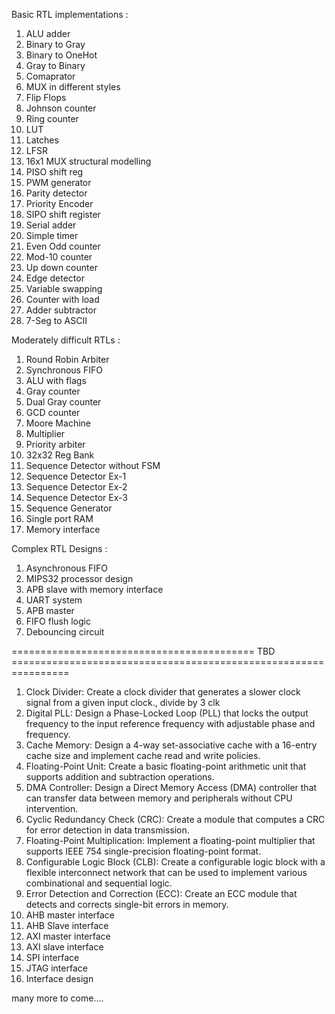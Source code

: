 Basic RTL implementations :

1. ALU adder
2. Binary to Gray
3. Binary to OneHot
4. Gray to Binary
5. Comaprator
6. MUX in different styles
7. Flip Flops
8. Johnson counter
9. Ring counter
10. LUT
11. Latches
12. LFSR
13. 16x1 MUX structural modelling
14. PISO shift reg
15. PWM generator
16. Parity detector
17. Priority Encoder
18. SIPO shift register
19. Serial adder
20. Simple timer
21. Even Odd counter
22. Mod-10 counter
23. Up down counter
24. Edge detector
25. Variable swapping
26. Counter with load
27. Adder subtractor
28. 7-Seg to ASCII

Moderately difficult RTLs :

1. Round Robin Arbiter
2. Synchronous FIFO
3. ALU with flags
5. Gray counter
6. Dual Gray counter
7. GCD counter
8. Moore Machine
9. Multiplier
10. Priority arbiter
11. 32x32 Reg Bank
12. Sequence Detector without FSM
13. Sequence Detector Ex-1
14. Sequence Detector Ex-2
15. Sequence Detector Ex-3
16. Sequence Generator
17. Single port RAM
18. Memory interface

Complex RTL Designs :

1. Asynchronous FIFO
2. MIPS32 processor design
3. APB slave with memory interface
4. UART system
5. APB master
6. FIFO flush logic
7. Debouncing circuit


========================================== TBD ================================================================


1. Clock Divider: Create a clock divider that generates a slower clock signal from a given input clock., divide by 3 clk
2. Digital PLL: Design a Phase-Locked Loop (PLL) that locks the output frequency to the input reference frequency with adjustable phase and frequency.
3. Cache Memory: Design a 4-way set-associative cache with a 16-entry cache size and implement cache read and write policies.
4. Floating-Point Unit: Create a basic floating-point arithmetic unit that supports addition and subtraction operations.
5. DMA Controller: Design a Direct Memory Access (DMA) controller that can transfer data between memory and peripherals without CPU intervention.
6. Cyclic Redundancy Check (CRC): Create a module that computes a CRC for error detection in data transmission.
7. Floating-Point Multiplication: Implement a floating-point multiplier that supports IEEE 754 single-precision floating-point format.
8. Configurable Logic Block (CLB): Create a configurable logic block with a flexible interconnect network that can be used to implement various combinational and sequential logic.
9. Error Detection and Correction (ECC): Create an ECC module that detects and corrects single-bit errors in memory.
10. AHB master interface
11. AHB Slave interface
12. AXI master interface
13. AXI slave interface
14. SPI interface
15. JTAG interface
16. Interface design


many more to come....



